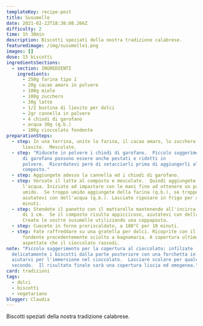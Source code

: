 ```yaml
---
templateKey: recipe-post
title: Susumelle
date: 2021-02-22T18:38:08.266Z
difficulty: 2
time: 1h 30min
description: Biscotti speziati della nostra tradizione calabrese.
featuredimage: /img/susumelle1.png
images: []
dose: 15 biscotti
ingredientsSections:
  - section: INGREDIENTI
    ingredients:
      - 250g farina tipo 1
      - 20g cacao amaro in polvere
      - 100g miele
      - 100g zucchero
      - 30g latte
      - 1/2 bustina di lievito per dolci
      - 2gr cannella in polvere
      - 4 chiodi di garofano
      - acqua 30g (q.b.)
      - 100g cioccolato fondente
preparationSteps:
  - step: In una terrina, unite la farina, il cacao amaro, lo zucchero ed il
      lievito.  Mescolate.
  - step: "Riducete in polvere i chiodi di garofano.  Piccolo suggerimento: i chiodi
      di garofano possono essere anche pestati e ridotti in
      polvere.  Ricordatevi però di setacciarli prima di aggiungerli al
      composto."
  - step: Aggiungete adesso la cannella ed i chiodi di garofano.
  - step: Versate il latte al composto e mescolate.  Quindi aggiungete il miele e
      l'acqua. Iniziate ad impastare con le mani fino ad ottenere un panetto
      umido.  Se troppo umido aggiungete della farina (q.b.), se troppo asciutto
      aiutatevi con dell'acqua (q.b.). Lasciate riposare in frigo per almeno 30
      minuti.
  - step: Stendete il panetto con il mattarello mantenendo all'incirca uno spessore
      di 1 cm.  Se il composto risulta appiccicoso, aiutatevi con della farina.
      Create le vostre susumelle utilizzando una coppapasta.
  - step: Cuocete in forno preriscaldato, a 180°C per 10 minuti.
  - step: Fate raffreddare su una gratella per dolci. Ricoprite con il cioccolato
      fondente precedentemente sciolto a bagnomaria. A copertura ultimata,
      aspettate che il cioccolato rassodi.
note: "Piccolo suggerimento per la copertura al cioccolato: infilzate
  delicatamente i biscotti dalla parte posteriore con una forchetta in modo da
  aiutarvi per l'immersione nel cioccolato.  Lasciare scolare per qualche
  secondo.  Il risultato finale sarà una copertura liscia ed omogenea."
card: tradizioni
tags:
  - dolci
  - biscotti
  - vegetariano
blogger: Claudia
---
```

Biscotti speziati della nostra tradizione calabrese.